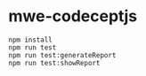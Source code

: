 # mwe-codeceptjs
    npm install
    npm run test
    npm run test:generateReport
    npm run test:showReport